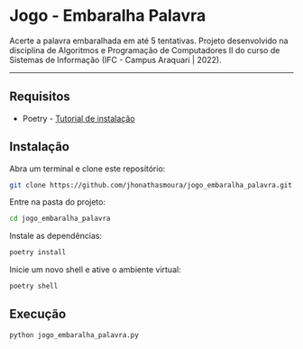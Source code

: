 # Jogo - Embaralha Palavra
Acerte a palavra embaralhada em até 5 tentativas. Projeto desenvolvido na disciplina de Algoritmos e Programação de Computadores II do curso de Sistemas de Informação (IFC - Campus Araquari | 2022).

---

## Requisitos
- Poetry - [Tutorial de instalação](https://python-poetry.org/docs/#installation)

## Instalação

Abra um terminal e clone este repositório:
```bash
git clone https://github.com/jhonathasmoura/jogo_embaralha_palavra.git
```

Entre na pasta do projeto:
```bash
cd jogo_embaralha_palavra
```

Instale as dependências:
```bash
poetry install
```

Inicie um novo shell e ative o ambiente virtual:
```bash
poetry shell
```

## Execução

```bash
python jogo_embaralha_palavra.py
```
